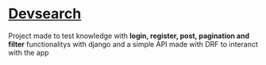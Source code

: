 <h1><a href="https://developersearch-project.herokuapp.com/">Devsearch</a></h1>

<p>Project made to test knowledge with <strong>login, register, post, pagination and filter</strong> functionalitys with django and a simple API made with DRF to interanct with the app<p>
